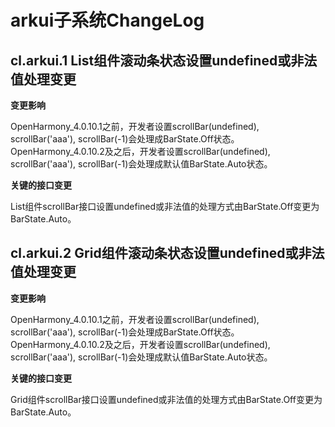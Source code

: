 # arkui子系统ChangeLog

## cl.arkui.1 List组件滚动条状态设置undefined或非法值处理变更

**变更影响**

OpenHarmony_4.0.10.1之前，开发者设置scrollBar(undefined), scrollBar('aaa'), scrollBar(-1)会处理成BarState.Off状态。</br>
OpenHarmony_4.0.10.2及之后，开发者设置scrollBar(undefined), scrollBar('aaa'), scrollBar(-1)会处理成默认值BarState.Auto状态。

**关键的接口变更**

List组件scrollBar接口设置undefined或非法值的处理方式由BarState.Off变更为BarState.Auto。

## cl.arkui.2 Grid组件滚动条状态设置undefined或非法值处理变更

**变更影响**

OpenHarmony_4.0.10.1之前，开发者设置scrollBar(undefined), scrollBar('aaa'), scrollBar(-1)会处理成BarState.Off状态。</br>
OpenHarmony_4.0.10.2及之后，开发者设置scrollBar(undefined), scrollBar('aaa'), scrollBar(-1)会处理成默认值BarState.Auto状态。

**关键的接口变更**

Grid组件scrollBar接口设置undefined或非法值的处理方式由BarState.Off变更为BarState.Auto。